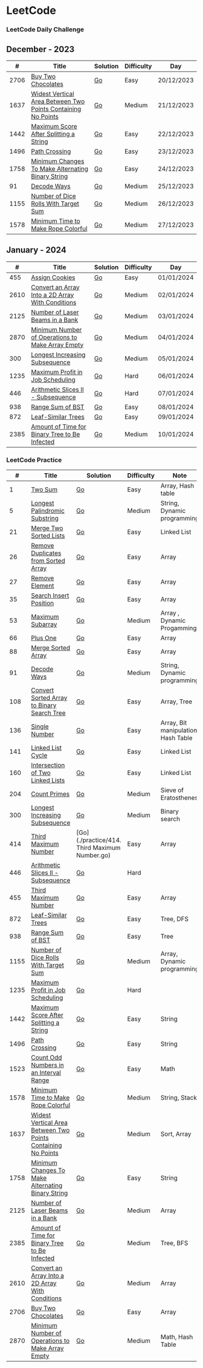 LeetCode
========

### LeetCode Daily Challenge

## December - 2023

| # | Title | Solution | Difficulty | Day |
|---| ----- | -------- | ---------- | --- |
|2706|[Buy Two Chocolates](https://leetcode.com/problems/buy-two-chocolates/) | [Go](./daily%20challenge/2023/December/2706.%20Buy%20Two%20Chocolates.go) |Easy| 20/12/2023 |
|1637|[Widest Vertical Area Between Two Points Containing No Points](https://leetcode.com/problems/widest-vertical-area-between-two-points-containing-no-points/) | [Go](./daily%20challenge/2023/December/1637.%20Widest%20Vertical%20Area%20Between%20Two%20Points%20Containing%20No%20Points.go)|Medium| 21/12/2023|
|1442|[Maximum Score After Splitting a String](https://leetcode.com/problems/maximum-score-after-splitting-a-string) | [Go](./daily%20challenge//2023/December/1422.%20Maximum%20Score%20After%20Splitting%20a%20String.go)|Easy| 22/12/2023|
|1496|[Path Crossing](https://leetcode.com/problems/path-crossing/description) | [Go](./daily%20challenge/2023/December/1496.%20Path%20Crossing.go)|Easy| 23/12/2023|
|1758|[Minimum Changes To Make Alternating Binary String](https://leetcode.com/problems/minimum-changes-to-make-alternating-binary-string/description) | [Go](./daily%20challenge/2023/December/1758.%20Minimum%20Changes%20To%20Make%20Alternating%20Binary%20String.go)|Easy| 24/12/2023|
|91|[Decode Ways](https://leetcode.com/problems/decode-ways/description) | [Go](./daily%20challenge/2023/December/91.%20Decode%20Ways.go)|Medium| 25/12/2023|
|1155|[Number of Dice Rolls With Target Sum](https://leetcode.com/problems/number-of-dice-rolls-with-target-sum/description) | [Go](./daily%20challenge/2023/December/1155.%20Number%20of%20Dice%20Rolls%20With%20Target%20Sum.go)|Medium| 26/12/2023 |
|1578|[Minimum Time to Make Rope Colorful](https://leetcode.com/problems/minimum-time-to-make-rope-colorful/description) | [Go](./daily%20challenge/2023/December/1578.%20Minimum%20Time%20to%20Make%20Rope%20Colorful.go)|Medium| 27/12/2023 |

## January - 2024

| # | Title | Solution | Difficulty | Day |
|---| ----- | -------- | ---------- | --- |
|455|[Assign Cookies](https://leetcode.com/problems/assign-cookies/description) | [Go](./daily%20challenge/2024/January/455.%20Assign%20Cookies.go) |Easy| 01/01/2024 |
|2610|[Convert an Array Into a 2D Array With Conditions](https://leetcode.com/problems/convert-an-array-into-a-2d-array-with-conditions/description) | [Go](./daily%20challenge/2024/January/2610.%20Convert%20an%20Array%20Into%20a%202D%20Array%20With%20Conditions.go) |Medium| 02/01/2024 |
|2125|[Number of Laser Beams in a Bank](https://leetcode.com/problems/number-of-laser-beams-in-a-bank/description) | [Go](./daily%20challenge/2024/January/2125.%20Number%20of%20Laser%20Beams%20in%20a%20Bank.go) |Medium| 03/01/2024 |
|2870|[Minimum Number of Operations to Make Array Empty](https://leetcode.com/problems/minimum-number-of-operations-to-make-array-empty/description) | [Go](./daily%20challenge/2024/January/2870.%20Minimum%20Number%20of%20Operations%20to%20Make%20Array%20Empty.go) |Medium| 04/01/2024 |
|300|[Longest Increasing Subsequence](https://leetcode.com/problems/longest-increasing-subsequence/description) | [Go](./daily%20challenge/2024/January/300.%20Longest%20Increasing%20Subsequence.go) |Medium| 05/01/2024 |
|1235|[Maximum Profit in Job Scheduling](https://leetcode.com/problems/maximum-profit-in-job-scheduling/description) | [Go](./daily%20challenge/2024/January/1235.%20Maximum%20Profit%20in%20Job%20Scheduling.go) |Hard| 06/01/2024 |
|446|[Arithmetic Slices II - Subsequence](https://leetcode.com/problems/arithmetic-slices-ii-subsequence/description) | [Go](./daily%20challenge/2024/January/300.%20Longest%20Increasing%20Subsequence.go) |Hard| 07/01/2024 |
|938|[Range Sum of BST](https://leetcode.com/problems/range-sum-of-bst/description) | [Go](./daily%20challenge/2024/January/300.%20Longest%20Increasing%20Subsequence.go) |Easy| 08/01/2024 |
|872|[Leaf-Similar Trees](https://leetcode.com/problems/leaf-similar-trees/description) | [Go](./daily%20challenge/2024/January/872.%20Leaf-Similar%20Trees.go) |Easy| 09/01/2024 |
|2385|[Amount of Time for Binary Tree to Be Infected](https://leetcode.com/problems/amount-of-time-for-binary-tree-to-be-infected/description) | [Go](./daily%20challenge/2024/January/2385.%20Amount%20of%20Time%20for%20Binary%20Tree%20to%20Be%20Infected.go) |Medium| 10/01/2024 |
### LeetCode Practice

| # | Title | Solution | Difficulty | Note |
|---| ----- | -------- | ---------- | ---- |
|1|[Two Sum](https://leetcode.com/problems/two-sum/description/) | [Go](./practice/1.%20Two%20Sum.go) |Easy| Array, Hash table |
|5|[Longest Palindromic Substring](https://leetcode.com/problems/longest-palindromic-substring/description/) | [Go](./practice/5.%20Longest%20Palindromic%20Substring.go) |Medium| String, Dynamic programming |
|21|[Merge Two Sorted Lists](https://leetcode.com/problems/merge-two-sorted-lists/description/) | [Go](./practice/21.%20Merge%20Two%20Sorted%20Lists.go) |Easy| Linked List |
|26|[Remove Duplicates from Sorted Array](https://leetcode.com/problems/remove-duplicates-from-sorted-array/) | [Go](./practice/26.%20Remove%20Duplicates%20from%20Sorted%20Array.go) |Easy| Array |
|27|[Remove Element](https://leetcode.com/problems/remove-element/description/) | [Go](./practice/27.%20Remove%20Element.go) |Easy| Array |
|35|[Search Insert Position](https://leetcode.com/problems/search-insert-position/)| [Go](./practice/35.%20Search%20Insert%20Position.go) |Easy| Array |
|53|[Maximum Subarray](https://leetcode.com/problems/maximum-subarray/)| [Go](./practice/53.%20Maximum%20Subarray.go) |Medium| Array , Dynamic Progamming|
|66|[Plus One](https://leetcode.com/problems/plus-one/description/)| [Go](./practice/66.%20Plus%20One.go) |Easy| Array |
|88|[Merge Sorted Array](https://leetcode.com/problems/merge-sorted-array/) | [Go](./practice/88.%20Merge%20Sorted%20Array.go) |Easy| Array |
|91|[Decode Ways](https://leetcode.com/problems/decode-ways/description) | [Go](./daily%20challenge/2023/December/91.%20Decode%20Ways.go)|Medium| String, Dynamic programming |
|108|[Convert Sorted Array to Binary Search Tree](https://leetcode.com/problems/convert-sorted-array-to-binary-search-tree/) | [Go](./practice//108.%20Convert%20Sorted%20Array%20to%20Binary%20Search%20Tree.go)|Easy| Array, Tree |
|136|[Single Number](https://leetcode.com/problems/single-number/description/) | [Go](./practice/136.%20Single%20Number.go)|Easy| Array, Bit manipulation, Hash Table |
|141|[Linked List Cycle](https://leetcode.com/problems/linked-list-cycle/description/) | [Go](./practice/141.%20Linked%20List%20Cycle.go)|Easy| Linked List |
|160|[Intersection of Two Linked Lists](https://leetcode.com/problems/intersection-of-two-linked-lists/description/) | [Go](./practice/160.%20Intersection%20of%20Two%20Linked%20Lists.go)|Easy| Linked List |
|204|[Count Primes](https://leetcode.com/problems/count-primes/description/) | [Go](./practice/204.%20Count%20Primes.go)|Medium| Sieve of Eratosthenes |
|300|[Longest Increasing Subsequence](https://leetcode.com/problems/longest-increasing-subsequence/description) | [Go](./daily%20challenge/2024/January/300.%20Longest%20Increasing%20Subsequence.go) |Medium| Binary search |
|414|[Third Maximum Number]((https://leetcode.com/problems/third-maximum-number/description/)) | [Go](./practice/414. Third Maximum Number.go)|Easy| Array |
|446|[Arithmetic Slices II - Subsequence](https://leetcode.com/problems/arithmetic-slices-ii-subsequence/description) | [Go](./daily%20challenge/2024/January/300.%20Longest%20Increasing%20Subsequence.go) |Hard| |
|455|[Third Maximum Number](https://leetcode.com/problems/third-maximum-number/) | [Go](./practice/414.%20Third%20Maximum%20Number.go) |Easy| Array |
|872|[Leaf-Similar Trees](https://leetcode.com/problems/leaf-similar-trees/description) | [Go](./daily%20challenge/2024/January/872.%20Leaf-Similar%20Trees.go) |Easy| Tree, DFS |
|938|[Range Sum of BST](https://leetcode.com/problems/range-sum-of-bst/description) | [Go](./daily%20challenge/2024/January/300.%20Longest%20Increasing%20Subsequence.go) |Easy| Tree |
|1155|[Number of Dice Rolls With Target Sum](https://leetcode.com/problems/number-of-dice-rolls-with-target-sum/description) | [Go](./daily%20challenge/2023/December/1155.%20Number%20of%20Dice%20Rolls%20With%20Target%20Sum.go)|Medium| Array, Dynamic programming |
|1235|[Maximum Profit in Job Scheduling](https://leetcode.com/problems/maximum-profit-in-job-scheduling/description) | [Go](./daily%20challenge/2024/January/1235.%20Maximum%20Profit%20in%20Job%20Scheduling.go) |Hard| |
|1442|[Maximum Score After Splitting a String](https://leetcode.com/problems/maximum-score-after-splitting-a-string) | [Go](./daily%20challenge//2023/December/1422.%20Maximum%20Score%20After%20Splitting%20a%20String.go)|Easy| String |
|1496|[Path Crossing](https://leetcode.com/problems/path-crossing/description) | [Go](./daily%20challenge/2023/December/1496.%20Path%20Crossing.go)|Easy| String |
|1523|[Count Odd Numbers in an Interval Range](https://leetcode.com/problems/count-odd-numbers-in-an-interval-range/) | [Go](./practice/1523.%20Count%20Odd%20Numbers%20in%20an%20Interval%20Range.go)|Easy| Math |
|1578|[Minimum Time to Make Rope Colorful](https://leetcode.com/problems/minimum-time-to-make-rope-colorful/description) | [Go](./daily%20challenge/2023/December/1578.%20Minimum%20Time%20to%20Make%20Rope%20Colorful.go)|Medium| String, Stack |
|1637|[Widest Vertical Area Between Two Points Containing No Points](https://leetcode.com/problems/widest-vertical-area-between-two-points-containing-no-points/) | [Go](./daily%20challenge/2023/December/1637.%20Widest%20Vertical%20Area%20Between%20Two%20Points%20Containing%20No%20Points.go)|Medium| Sort, Array |
|1758|[Minimum Changes To Make Alternating Binary String](https://leetcode.com/problems/minimum-changes-to-make-alternating-binary-string/description) | [Go](./daily%20challenge/2023/December/1758.%20Minimum%20Changes%20To%20Make%20Alternating%20Binary%20String.go)|Easy| String |
|2125|[Number of Laser Beams in a Bank](https://leetcode.com/problems/number-of-laser-beams-in-a-bank/description) | [Go](./daily%20challenge/2024/January/2125.%20Number%20of%20Laser%20Beams%20in%20a%20Bank.go) |Medium| Array |
|2385|[Amount of Time for Binary Tree to Be Infected](https://leetcode.com/problems/amount-of-time-for-binary-tree-to-be-infected/description) | [Go](./daily%20challenge/2024/January/2385.%20Amount%20of%20Time%20for%20Binary%20Tree%20to%20Be%20Infected.go) |Medium| Tree, BFS |
|2610|[Convert an Array Into a 2D Array With Conditions](https://leetcode.com/problems/convert-an-array-into-a-2d-array-with-conditions/description) | [Go](./daily%20challenge/2024/January/2610.%20Convert%20an%20Array%20Into%20a%202D%20Array%20With%20Conditions.go) |Medium| Array |
|2706|[Buy Two Chocolates](https://leetcode.com/problems/buy-two-chocolates/) | [Go](./daily%20challenge/2023/December/2706.%20Buy%20Two%20Chocolates.go) |Easy| Array |
|2870|[Minimum Number of Operations to Make Array Empty](https://leetcode.com/problems/minimum-number-of-operations-to-make-array-empty/description) | [Go](./daily%20challenge/2024/January/2870.%20Minimum%20Number%20of%20Operations%20to%20Make%20Array%20Empty.go) |Medium| Math, Hash Table |
